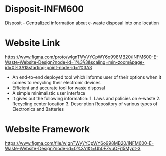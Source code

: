 # Disposit-INFM600
Disposit - Centralized information about e-waste disposal into one location

# Website Link
https://www.figma.com/proto/wIgnTWyVYCpWY6o998MB20/INFM600-E-Waste-Website-Design?node-id=1%3A3&scaling=min-zoom&page-id=0%3A1&starting-point-node-id=1%3A3
* An end-to-end deployed tool which informs user of their options when it comes to recycling their electronic devices
* Efficient and accurate tool for waste disposal
* A simple minimalistic user interface
* It gives out the following information: 1. Laws and policies on e-waste 2. Recycling center location  3. Description Repository of various types of Electronics and Batteries

# Website Framework
https://www.figma.com/file/wIgnTWyVYCpWY6o998MB20/INFM600-E-Waste-Website-Design?node-id=0%3A1&t=Ub0FZvuOFj15Mypt-3

